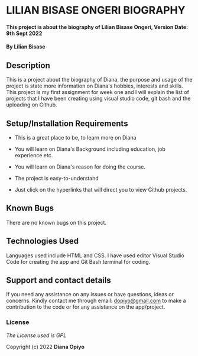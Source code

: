 # LILIAN BISASE ONGERI BIOGRAPHY

 

#### This project is about the biography of Lilian Bisase Ongeri, Version Date: 9th Sept 2022

 

#### By **Lilian Bisase**

 

## Description

 

This is a project about the biography of Diana, the purpose and usage of the project is state more information on Diana's hobbies, interests and skills. This project is my first assignment for week one and I will explain the list of projects that I have been creating using visual studio code, git bash and the uploading on Github.

 

## Setup/Installation Requirements

 

- This is a great place to be, to learn more on Diana

- You will learn on Diana's Background including education, job experience etc.

- You will learn on Diana's reason for doing the course.

- The project is easy-to-understand

- Just click on the hyperlinks that will direct you to view Github projects.

 

## Known Bugs

 

There are no known bugs on this project.

 

## Technologies Used

 

Languages used include HTML and CSS. I have used editor Visual Studio Code for creating the app and Git Bash terminal for coding.

 

## Support and contact details

 

If you need any assistance on any issues or have questions, ideas or concerns. Kindly contact me through email: dopiyo@gmail.com to make a contribution to the code or for any assistance on the app/project.

 

### License

 

_The License used is GPL_

 

Copyright (c) 2022 **Diana Opiyo**